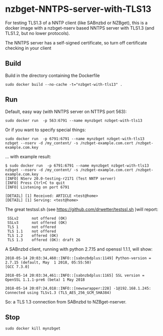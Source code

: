 # nzbget-NNTPS-server-with-TLS13

For testing TLS1.3 of a NNTP client (like SABnzbd or NZBget), this is a docker image with a nzbget-nserv based NNTPS server with TLS1.3 (and TLS1.2, but no lower protocols).

The NNTPS server has a self-signed certificate, so turn off certificate checking in your client

## Build

Build in the directory containing the Dockerfile

```
sudo docker build --no-cache -t="nzbget-with-tls13" .
```

## Run
Default, easy way (with NNTPS server on NTTPS port 563):
```
sudo docker run  -p 563:6791 --name mynzbget nzbget-with-tls13
```
Or if you want to specify special things:

```
sudo docker run  -p 6791:6791 --name mynzbget nzbget-with-tls13    nzbget --nserv -d /my_content/ -s /nzbget-example.com.cert /nzbget-example.com.key
```
... with example result:

```
$ sudo docker run  -p 6791:6791 --name mynzbget nzbget-with-tls13    nzbget --nserv -d /my_content/ -s /nzbget-example.com.cert /nzbget-example.com.key
[INFO] NServ 20.0-testing-r2171 (Test NNTP server)
[INFO] Press Ctrl+C to quit
[INFO] Listening on port 6791

[DETAIL] [1] Received: ARTICLE <test@home>
[DETAIL] [1] Serving: <test@home>

```
The great testssl.sh (see https://github.com/drwetter/testssl.sh )will report:
```
 SSLv2      not offered (OK)
 SSLv3      not offered (OK)
 TLS 1      not offered
 TLS 1.1    not offered
 TLS 1.2    offered (OK)
 TLS 1.3    offered (OK): draft 26
```
A SABnzbd client, running with python 2.7.15 and openssl 1.1.1, will show:
```
2018-05-14 20:03:34,460::INFO::[sabnzbdplus:1149] Python-version = 2.7.15 (default, May  1 2018, 05:55:50) 
[GCC 7.3.0]

2018-05-14 20:03:34,461::INFO::[sabnzbdplus:1165] SSL version = OpenSSL 1.1.1-pre6 (beta) 1 May 2018

2018-05-14 20:07:24,018::INFO::[newswrapper:228] -1@192.168.1.245: Connected using TLSv1.3 (TLS_AES_256_GCM_SHA384)
```
So: a TLS 1.3 connection from SABnzbd to NZBget-nserver.


## Stop
```
sudo docker kill mynzbget
```

